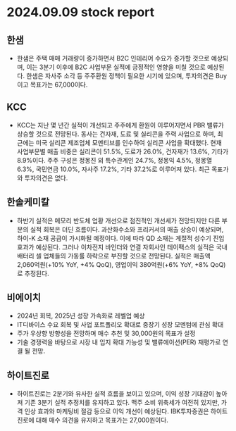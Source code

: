 # 2024.09.09 stock report
## 한샘
- 한샘은 주택 매매 거래량이 증가하면서 B2C 인테리어 수요가 증가할 것으로 예상되며, 이는 3분기 이후에 B2C 사업부문 실적에 긍정적인 영향을 미칠 것으로 예상된다. 한샘은 자사주 소각 등 주주환원 정책이 필요한 시기에 있으며, 투자의견은 Buy이고 목표가는 67,000이다.
## KCC
- KCC는 지난 몇 년간 실적이 개선되고 주주에게 환원이 이루어지면서 PBR 밸류가 상승할 것으로 전망된다. 동사는 건자재, 도료 및 실리콘을 주력 사업으로 하며, 최근에는 미국 실리콘 제조업체 모멘티브를 인수하여 실리콘 사업을 확대했다. 현재 사업부문별 매출 비중은 실리콘이 51.5%, 도료가 26.0%, 건자재가 13.6%, 기타가 8.9%이다. 주주 구성은 정몽진 외 특수관계인 24.7%, 정몽익 4.5%, 정몽열 6.3%, 국민연금 10.0%, 자사주 17.2%, 기타 37.2%로 이루어져 있다. 최근 목표가와 투자의견은 없다.
## 한솔케미칼
- 하반기 실적은 메모리 반도체 업황 개선으로 점진적인 개선세가 전망되지만 다른 부문의 실적 회복은 더딘 흐름이다. 과산화수소와 프리커서의 매출 상승이 예상되며, 하이-K 소재 공급이 가시화될 예정이다. 이에 따라 QD 소재는 계절적 성수기 진입 효과가 예상된다. 그러나 이차전지 바인더와 연결 자회사인 테이팩스의 실적은 국내 배터리 셀 업체들의 가동률 하락으로 부진할 것으로 전망된다. 실적은 매출액 2,060억원(+10% YoY, +4% QoQ), 영업이익 380억원(+6% YoY, +8% QoQ)로 추정된다.
## 비에이치
- 2024년 회복, 2025년 성장 가속화로 레벨업 예상
- IT디바이스 수요 회복 및 사업 포트폴리오 확대로 중장기 성장 모멘텀에 관심 확대
- 주가 우상향 방향성을 전망하며 매수 추천 및 30,000원의 목표가 설정
- 기술 경쟁력을 바탕으로 시장 내 입지 확대 가능성 및 밸류에이션(PER) 재평가로 연결 될 전망.
## 하이트진로
- 하이트진로는 2분기와 유사한 실적 흐름을 보이고 있으며, 이익 성장 기대감이 높아져 기존 3분기 실적 추정치를 유지하고 있다. 맥주 소비 위축세가 여전히 있지만, 가격 인상 효과와 마케팅비 절감 등으로 이익 개선이 예상된다. IBK투자증권은 하이트진로에 대해 매수 의견을 유지하고 목표가는 27,000원이다.